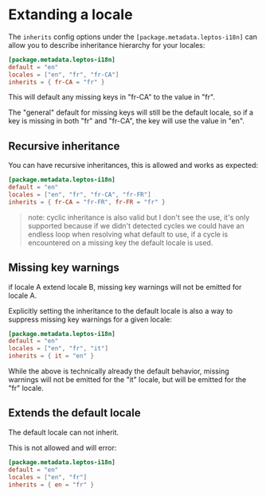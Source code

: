 # Extanding a locale

The `inherits` config options under the `[package.metadata.leptos-i18n]` can allow you to describe inheritance hierarchy for your locales:

```toml
[package.metadata.leptos-i18n]
default = "en"
locales = ["en", "fr", "fr-CA"]
inherits = { fr-CA = "fr" }
```

This will default any missing keys in "fr-CA" to the value in "fr".

The "general" default for missing keys will still be the default locale, so if a key is missing in both "fr" and "fr-CA", the key will use the value in "en".

## Recursive inheritance

You can have recursive inheritances, this is allowed and works as expected:

```toml
[package.metadata.leptos-i18n]
default = "en"
locales = ["en", "fr", "fr-CA", "fr-FR"]
inherits = { fr-CA = "fr-FR", fr-FR = "fr" }
```

> note: cyclic inheritance is also valid but I don't see the use, it's only supported because if we didn't detected cycles we could have an endless loop when resolving what default to use, if a cycle is encountered on a missing key the default locale is used.

## Missing key warnings

if locale A extend locale B, missing key warnings will not be emitted for locale A.

Explicitly setting the inheritance to the default locale is also a way to suppress missing key warnings for a given locale:

```toml
[package.metadata.leptos-i18n]
default = "en"
locales = ["en", "fr", "it"]
inherits = { it = "en" }
```

While the above is technically already the default behavior, missing warnings will not be emitted for the "it" locale, but will be emitted for the "fr" locale.

## Extends the default locale

The default locale can not inherit.

This is not allowed and will error:

```toml
[package.metadata.leptos-i18n]
default = "en"
locales = ["en", "fr"]
inherits = { en = "fr" }
```
